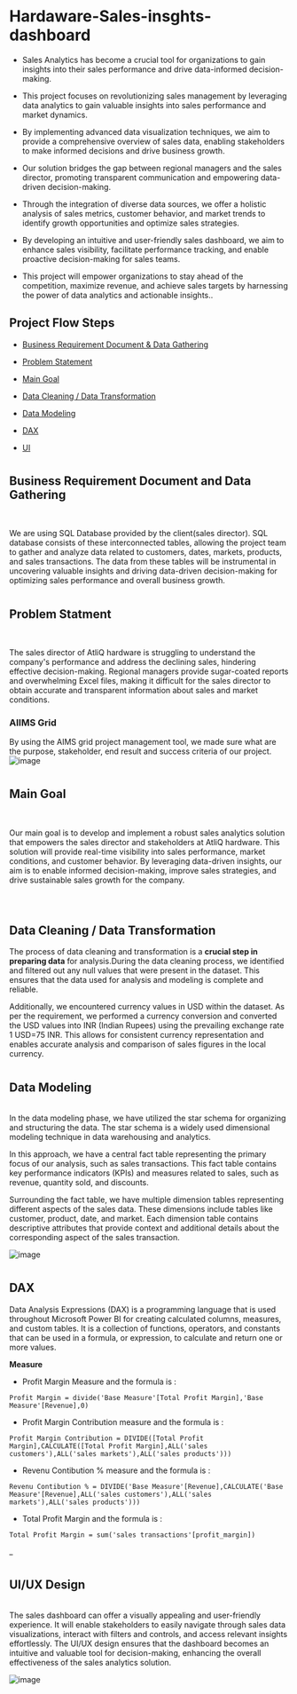 # Hardaware-Sales-insghts-dashboard

+ Sales Analytics has become a crucial tool for organizations to gain insights into their sales performance and drive data-informed decision-making.
  
+ This project focuses on revolutionizing sales management by leveraging data analytics to gain valuable insights into sales performance and market dynamics.

+ By implementing advanced data visualization techniques, we aim to provide a comprehensive overview of sales data, enabling stakeholders to make informed decisions and drive business growth.

+ Our solution bridges the gap between regional managers and the sales director, promoting transparent communication and empowering data-driven decision-making.

+ Through the integration of diverse data sources, we offer a holistic analysis of sales metrics, customer behavior, and market trends to identify growth opportunities and optimize sales strategies.

+ By developing an intuitive and user-friendly sales dashboard, we aim to enhance sales visibility, facilitate performance tracking, and enable proactive decision-making for sales teams.

+ This project will empower organizations to stay ahead of the competition, maximize revenue, and achieve sales targets by harnessing the power of data analytics and actionable insights..
## Project Flow Steps 

* <p><a href="#link1">Business Requirement Document & Data Gathering</a></p>
* <p><a href="#link2">Problem Statement</a></p>
* <p><a href="#link3">Main Goal</a></p>
* <p><a href="#link4">Data Cleaning / Data Transformation</a></p>
* <p><a href="#link5">Data Modeling</a></p>
* <p><a href="#link6">DAX</a></p>
* <p><a href="#link7">UI</a></p>

# <h2 id="link1">Business Requirement Document and Data Gathering</h2>
<br>

We are  using SQL Database provided by the client(sales director). SQL database consists of these interconnected tables, allowing the project team to gather and analyze data related to customers, dates, markets, products, and sales transactions. The data from these tables will be instrumental in uncovering valuable insights and driving data-driven decision-making for optimizing sales performance and overall business growth.

# <h2 id="link2">Problem Statment</h2>
<br>

The sales director of AtliQ hardware is struggling to understand the company's performance and address the declining sales, hindering effective decision-making.
Regional managers provide sugar-coated reports and overwhelming Excel files, making it difficult for the sales director to obtain accurate and transparent information about sales and market conditions.
<br>
 ### AIIMS Grid
  By using the AIMS grid project management tool, we made sure what are the purpose, stakeholder, end result and success criteria of our project.
   ![image](Images/AIMS.jpg)

# <h2 id="link3">Main Goal</h2>
<br>

Our main goal is to develop and implement a robust sales analytics solution that empowers the sales director and stakeholders at AtliQ hardware. This solution will provide real-time visibility into sales performance, market conditions, and customer behavior. By leveraging data-driven insights, our aim is to enable informed decision-making, improve sales strategies, and drive sustainable sales growth for the company.

<br>

# <h2 id="link4">Data Cleaning / Data Transformation</h2>

The process of data cleaning and transformation is a __crucial step in preparing data__ for analysis.During the data cleaning process, we identified and filtered out any null values that were present in the dataset. This ensures that the data used for analysis and modeling is complete and reliable.

Additionally, we encountered currency values in USD within the dataset. As per the requirement, we performed a currency conversion and converted the USD values into INR (Indian Rupees) using the prevailing exchange rate 1 USD=75 INR. This allows for consistent currency representation and enables accurate analysis and comparison of sales figures in the local currency.
<br>
# <h2 id="link5">Data Modeling</h2>
<br>
In the data modeling phase, we have utilized the star schema for organizing and structuring the data. The star schema is a widely used dimensional modeling technique in data warehousing and analytics.

In this approach, we have a central fact table representing the primary focus of our analysis, such as sales transactions. This fact table contains key performance indicators (KPIs) and measures related to sales, such as revenue, quantity sold, and discounts.

Surrounding the fact table, we have multiple dimension tables representing different aspects of the sales data. These dimensions include tables like customer, product, date, and market. Each dimension table contains descriptive attributes that provide context and additional details about the corresponding aspect of the sales transaction.

![image](Images/Data_Modelling.PNG)


# <h2 id="link6">DAX</h2>

Data Analysis Expressions (DAX) is a programming language that is used throughout Microsoft Power BI for creating calculated columns, measures, and custom tables. It is a collection of functions, operators, and constants that can be used in a formula, or expression, to calculate and return one or more values.

__Measure__

* Profit Margin Measure and the formula is : 
```
Profit Margin = divide('Base Measure'[Total Profit Margin],'Base Measure'[Revenue],0)
```

* Profit Margin Contribution measure and the formula is :

```
Profit Margin Contribution = DIVIDE([Total Profit Margin],CALCULATE([Total Profit Margin],ALL('sales customers'),ALL('sales markets'),ALL('sales products')))
```
* Revenu Contibution % measure and the formula is :

```
Revenu Contibution % = DIVIDE('Base Measure'[Revenue],CALCULATE('Base Measure'[Revenue],ALL('sales customers'),ALL('sales markets'),ALL('sales products')))
```

* Total Profit Margin and the formula is :
```
Total Profit Margin = sum('sales transactions'[profit_margin])
```
 
 _ 
<br>

# <h2 id="link7">UI/UX Design</h2>
<br>
The sales dashboard can offer a visually appealing and user-friendly experience. It will enable stakeholders to easily navigate through sales data visualizations, interact with filters and controls, and access relevant insights effortlessly. The UI/UX design ensures that the dashboard becomes an intuitive and valuable tool for decision-making, enhancing the overall effectiveness of the sales analytics solution.

![image](Images/Hardware_sales_insights.PNG)

<br>
